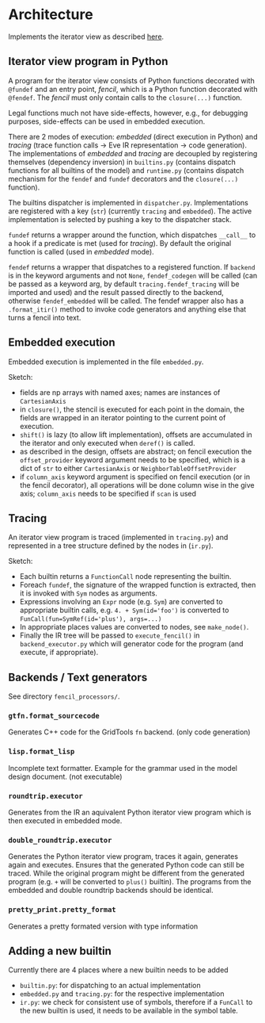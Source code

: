 # Architecture

Implements the iterator view as described [here](https://github.com/GridTools/concepts/wiki/Iterator-View).

## Iterator view program in Python

A program for the iterator view consists of Python functions decorated with `@fundef` and an entry point, _fencil_, which is a Python function decorated with `@fendef`. The _fencil_ must only contain calls to the `closure(...)` function.

Legal functions much not have side-effects, however, e.g., for debugging purposes, side-effects can be used in embedded execution.

There are 2 modes of execution: _embedded_ (direct execution in Python) and _tracing_ (trace function calls -> Eve IR representation -> code generation).
The implementations of _embedded_ and _tracing_ are decoupled by registering themselves (dependency inversion) in `builtins.py` (contains dispatch functions for all builtins of the model) and `runtime.py` (contains dispatch mechanism for the `fendef` and `fundef` decorators and the `closure(...)` function).

The builtins dispatcher is implemented in `dispatcher.py`. Implementations are registered with a key (`str`) (currently `tracing` and `embedded`). The active implementation is selected by pushing a key to the dispatcher stack.

`fundef` returns a wrapper around the function, which dispatches `__call__` to a hook if a predicate is met (used for _tracing_). By default the original function is called (used in _embedded_ mode).

`fendef` returns a wrapper that dispatches to a registered function. If `backend` is in the keyword arguments and not `None`, `fendef_codegen` will be called (can be passed as a keyword arg, by default `tracing.fendef_tracing` will be imported and used) and the result passed directly to the backend, otherwise `fendef_embedded` will be called. The fendef wrapper also has a `.format_itir()` method to invoke code generators and anything else that turns a fencil into text.

## Embedded execution

Embedded execution is implemented in the file `embedded.py`.

Sketch:

- fields are np arrays with named axes; names are instances of `CartesianAxis`
- in `closure()`, the stencil is executed for each point in the domain, the fields are wrapped in an iterator pointing to the current point of execution.
- `shift()` is lazy (to allow lift implementation), offsets are accumulated in the iterator and only executed when `deref()` is called.
- as described in the design, offsets are abstract; on fencil execution the `offset_provider` keyword argument needs to be specified, which is a dict of `str` to either `CartesianAxis` or `NeighborTableOffsetProvider`
- if `column_axis` keyword argument is specified on fencil execution (or in the fencil decorator), all operations will be done column wise in the give axis; `column_axis` needs to be specified if `scan` is used

## Tracing

An iterator view program is traced (implemented in `tracing.py`) and represented in a tree structure defined by the nodes in (`ir.py`).

Sketch:

- Each builtin returns a `FunctionCall` node representing the builtin.
- Foreach `fundef`, the signature of the wrapped function is extracted, then it is invoked with `Sym` nodes as arguments.
- Expressions involving an `Expr` node (e.g. `Sym`) are converted to appropriate builtin calls, e.g. `4. + Sym(id='foo')` is converted to `FunCall(fun=SymRef(id='plus'), args=...)`
- In appropriate places values are converted to nodes, see `make_node()`.
- Finally the IR tree will be passed to `execute_fencil()` in `backend_executor.py` which will generator code for the program (and execute, if appropriate).

## Backends / Text generators

See directory `fencil_processors/`.

### `gtfn.format_sourcecode`

Generates C++ code for the GridTools `fn` backend. (only code generation)

### `lisp.format_lisp`

Incomplete text formatter. Example for the grammar used in the model design document. (not executable)

### `roundtrip.executor`

Generates from the IR an aquivalent Python iterator view program which is then executed in embedded mode.

### `double_roundtrip.executor`

Generates the Python iterator view program, traces it again, generates again and executes. Ensures that the generated Python code can still be traced. While the original program might be different from the generated program (e.g. `+` will be converted to `plus()` builtin). The programs from the embedded and double roundtrip backends should be identical.

### `pretty_print.pretty_format`

Generates a pretty formated version with type information

## Adding a new builtin

Currently there are 4 places where a new builtin needs to be added

- `builtin.py`: for dispatching to an actual implementation
- `embedded.py` and `tracing.py`: for the respective implementation
- `ir.py`: we check for consistent use of symbols, therefore if a `FunCall` to the new builtin is used, it needs to be available in the symbol table.
